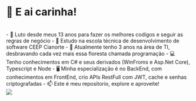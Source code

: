 <h1>👋 E ai carinha!</h1>
<br>
- 📖 Luto desde meus 13 anos para fazer os melhores codigos e seguir as regras de negócio
- 📘 Estudo na escola técnica de desenvolvimento de software CEEP Cianorte
- 📆 Atualmente tenho 3 anos na área de TI, desbravando cada vez mais essa floresta chamada programação
- 💻 Tenho conhecimentos em C# e seus derivados (WinFroms e Asp.Net Core), Typescript e Node
- 🖥️ Minha especialização é no BackEnd, com conhecimentos em FrontEnd, crio APIs RestFull com JWT, cache e senhas criptografadas
- 📫 Este é meu repositorio, explore e aproveite!
<br>
<a href="https://br.linkedin.com/in/vitor-miguel-santos-redondo-6b9b41284"><img src="https://img.shields.io/badge/linkedin-%230077B5.svg?style=for-the-badge&logo=linkedin&logoColor=white" /></a>
